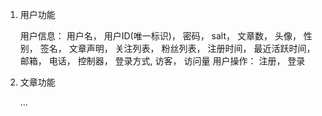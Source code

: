1. 用户功能

    用户信息： 用户名， 用户ID(唯一标识)， 密码， salt， 文章数， 头像， 性别， 签名， 文章声明， 关注列表， 粉丝列表， 注册时间， 最近活跃时间， 邮箱， 电话， 控制器， 登录方式, 访客， 访问量
    用户操作： 注册， 登录

2. 文章功能

    ...

